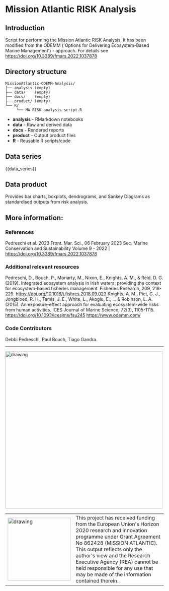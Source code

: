 # Mission Atlantic RISK Analysis

## Introduction

Script for performing the Mission Atlantic RISK Analysis. It has been modified from the ODEMM ('Options for Delivering Ecosystem-Based Marine Management') - approach. For details see https://doi.org/10.3389/fmars.2022.1037878


## Directory structure

```
MissionAtlantic-ODEMM-Analysis/
├── analysis (empty)
├── data/    (empty)
├── docs/    (empty)
├── product/ (empty)
└── R/
     └── MA RISK analysis script.R
```

* **analysis** - RMarkdown notebooks
* **data** - Raw and derived data
* **docs** - Rendered reports
* **product** - Output product files
* **R** - Reusable R scripts/code

## Data series

{{data_series}}

## Data product

Provides bar charts, boxplots, dendrograms, and Sankey Diagrams as standardised outputs from risk analysis.

## More information:

### References
Pedreschi et al. 2023
Front. Mar. Sci., 06 February 2023
Sec. Marine Conservation and Sustainability
Volume 9 - 2022 | https://doi.org/10.3389/fmars.2022.1037878 

### Additional relevant resources
Pedreschi, D., Bouch, P., Moriarty, M., Nixon, E., Knights, A. M., & Reid, D. G. (2019). Integrated ecosystem analysis in Irish waters; providing the context for ecosystem-based fisheries management. Fisheries Research, 209, 218-229. https://doi.org/10.1016/j.fishres.2018.09.023 
Knights, A. M., Piet, G. J., Jongbloed, R. H., Tamis, J. E., White, L., Akoglu, E., ... & Robinson, L. A. (2015). An exposure-effect approach for evaluating ecosystem-wide risks from human activities. ICES Journal of Marine Science, 72(3), 1105-1115. https://doi.org/10.1093/icesjms/fsu245
https://www.odemm.com/

### Code Contributors

Debbi Pedreschi, Paul Bouch, Tiago Gandra.

---
<img src="https://d33wubrfki0l68.cloudfront.net/3c7a986788206cd92394530e349a3a7c1ac17036/bcbea/logo.png" alt="drawing" width="500"/>

<table>
  <tr>
<td><img src="https://d33wubrfki0l68.cloudfront.net/8a5238b8d18dd86c0b02e452f791716943f9b30d/58bd9/eu-flag.png" alt="drawing" width="200" style="vertical-align:middle"/></td>
    <td> This project has received funding from the European Union's Horizon 2020 research and innovation programme under Grant Agreement No 862428 (MISSION ATLANTIC). This output reflects only the author's view and the Research Executive Agency (REA) cannot be held responsible for any use that may be made of the information contained therein.</td>
      </tr>
      </table>
      
